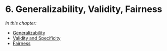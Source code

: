 # 6. Generalizability, Validity,  Fairness

*In this chapter:*
- [Generalizability](generalizability.ipynb)
- [Validity and Specificity](validity.ipynb)
- [Fairness](fairness.ipynb)